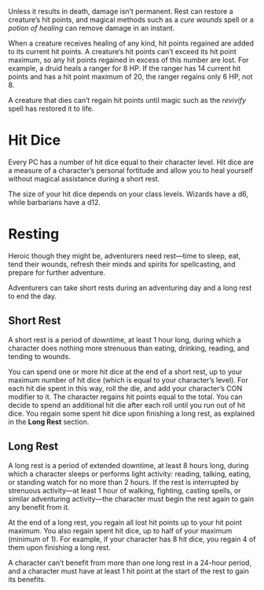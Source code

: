 Unless it results in death, damage isn’t permanent. Rest can restore a creature’s hit points, and magical methods such as a *cure wounds* spell or a *potion of healing* can remove damage in an instant.

When a creature receives healing of any kind, hit points regained are added to its current hit points. A creature’s hit points can’t exceed its hit point maximum, so any hit points regained in excess of this number are lost. For example, a druid heals a ranger for 8 HP. If the ranger has 14 current hit points and has a hit point maximum of 20, the ranger regains only 6 HP, not 8.

A creature that dies can’t regain hit points until magic such as the *revivify* spell has restored it to life.
# Hit Dice
Every PC has a number of hit dice equal to their character level. Hit dice are a measure of a character’s personal fortitude and allow you to heal yourself without magical assistance during a short rest.

The size of your hit dice depends on your class levels. Wizards have a d6, while barbarians have a d12.
# Resting
Heroic though they might be, adventurers need rest—time to sleep, eat, tend their wounds, refresh their minds and spirits for spellcasting, and prepare for further adventure.

Adventurers can take short rests during an adventuring day and a long rest to end the day.
## Short Rest
A short rest is a period of downtime, at least 1 hour long, during which a character does nothing more strenuous than eating, drinking, reading, and tending to wounds.

You can spend one or more hit dice at the end of a short rest, up to your maximum number of hit dice (which is equal to your character’s level). For each hit die spent in this way, roll the die, and add your character’s CON modifier to it. The character regains hit points equal to the total. You can decide to spend an additional hit die after each roll until you run out of hit dice. You regain some spent hit dice upon finishing a long rest, as explained in the **Long Rest** section.
## Long Rest
A long rest is a period of extended downtime, at least 8 hours long, during which a character sleeps or performs light activity: reading, talking, eating, or standing watch for no more than 2 hours. If the rest is interrupted by strenuous activity—at least 1 hour of walking, fighting, casting spells, or similar adventuring activity—the character must begin the rest again to gain any benefit from it.

At the end of a long rest, you regain all lost hit points up to your hit point maximum. You also regain spent hit dice, up to half of your maximum (minimum of 1). For example, if your character has 8 hit dice, you regain 4 of them upon finishing a long rest.

A character can’t benefit from more than one long rest in a 24-hour period, and a character must have at least 1 hit point at the start of the rest to gain its benefits.